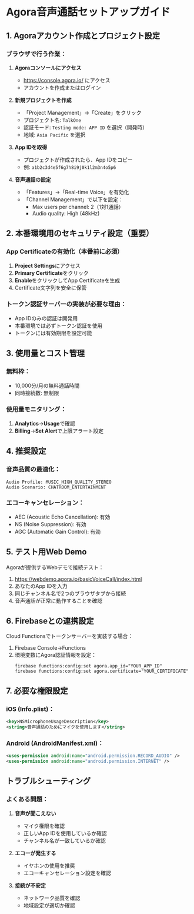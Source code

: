 # Agora音声通話セットアップガイド

## 1. Agoraアカウント作成とプロジェクト設定

### ブラウザで行う作業：

1. **Agoraコンソールにアクセス**
   - https://console.agora.io/ にアクセス
   - アカウントを作成またはログイン

2. **新規プロジェクトを作成**
   - 「Project Management」→「Create」をクリック
   - プロジェクト名: `TalkOne`
   - 認証モード: `Testing mode: APP ID` を選択（開発時）
   - 地域: `Asia Pacific` を選択

3. **App IDを取得**
   - プロジェクトが作成されたら、App IDをコピー
   - 例: `a1b2c3d4e5f6g7h8i9j0k1l2m3n4o5p6`

4. **音声通話の設定**
   - 「Features」→「Real-time Voice」を有効化
   - 「Channel Management」で以下を設定：
     - Max users per channel: 2（1対1通話）
     - Audio quality: High (48kHz)

## 2. 本番環境用のセキュリティ設定（重要）

### App Certificateの有効化（本番前に必須）

1. **Project Settings**にアクセス
2. **Primary Certificate**をクリック
3. **Enable**をクリックしてApp Certificateを生成
4. Certificate文字列を安全に保管

### トークン認証サーバーの実装が必要な理由：
- App IDのみの認証は開発用
- 本番環境では必ずトークン認証を使用
- トークンには有効期限を設定可能

## 3. 使用量とコスト管理

### 無料枠：
- 10,000分/月の無料通話時間
- 同時接続数: 無制限

### 使用量モニタリング：
1. **Analytics**→**Usage**で確認
2. **Billing**→**Set Alert**で上限アラート設定

## 4. 推奨設定

### 音声品質の最適化：
```
Audio Profile: MUSIC_HIGH_QUALITY_STEREO
Audio Scenario: CHATROOM_ENTERTAINMENT
```

### エコーキャンセレーション：
- AEC (Acoustic Echo Cancellation): 有効
- NS (Noise Suppression): 有効
- AGC (Automatic Gain Control): 有効

## 5. テスト用Web Demo

Agoraが提供するWebデモで接続テスト：
1. https://webdemo.agora.io/basicVoiceCall/index.html
2. あなたのApp IDを入力
3. 同じチャンネル名で2つのブラウザタブから接続
4. 音声通話が正常に動作することを確認

## 6. Firebaseとの連携設定

Cloud Functionsでトークンサーバーを実装する場合：
1. Firebase Console→Functions
2. 環境変数にAgora認証情報を設定：
   ```
   firebase functions:config:set agora.app_id="YOUR_APP_ID"
   firebase functions:config:set agora.certificate="YOUR_CERTIFICATE"
   ```

## 7. 必要な権限設定

### iOS (Info.plist)：
```xml
<key>NSMicrophoneUsageDescription</key>
<string>音声通話のためにマイクを使用します</string>
```

### Android (AndroidManifest.xml)：
```xml
<uses-permission android:name="android.permission.RECORD_AUDIO" />
<uses-permission android:name="android.permission.INTERNET" />
```

## トラブルシューティング

### よくある問題：

1. **音声が聞こえない**
   - マイク権限を確認
   - 正しいApp IDを使用しているか確認
   - チャンネル名が一致しているか確認

2. **エコーが発生する**
   - イヤホンの使用を推奨
   - エコーキャンセレーション設定を確認

3. **接続が不安定**
   - ネットワーク品質を確認
   - 地域設定が適切か確認
